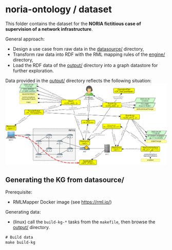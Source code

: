 # noria-ontology / dataset

This folder contains the dataset for the **NORIA fictitious case of supervision of a network infrastructure**.

General approach:
* Design a use case from raw data in the [datasource/](datasource/) directory,
* Transform raw data into RDF with the RML mapping rules of the [engine/](engine/) directory,
* Load the RDF data of the [output/](output/) directory into a graph datastore for further exploration.

Data provided in the [output/](output/) directory reflects the following situation:
![noria-ontology-UC](noria-ontology-UC.png)

## Generating the KG from datasource/

Prerequisite:
* RMLMapper Docker image (see https://rml.io/)

Generating data:
* (linux) call the `build-kg-*` tasks from the `makefile`, then browse the [output/](output) directory.
```shell
# Build data
make build-kg
```

